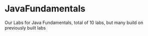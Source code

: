 # JavaFundamentals
Our Labs for Java Fundamentals, total of 10 labs, but many build on previously built labs
